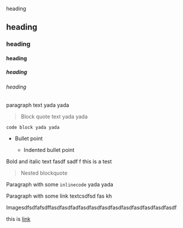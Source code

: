 heading

## heading

### heading

#### heading

##### heading

###### heading

paragraph text yada yada

> Block quote text yada yada

    code block yada yada

*   Bullet point

    *   Indented bullet point

Bold and italic text fasdf sadf f this is a test

> Nested blockquote

Paragraph with some `inlinecode` yada yada

Paragraph with some link textcsdfsd fas kh

Imagesdfsdfafsdffasdfasdfadfasdfasdfasdfasdfasdfasdfasdfasdfasdf

this is [link](http://www.google.com)
